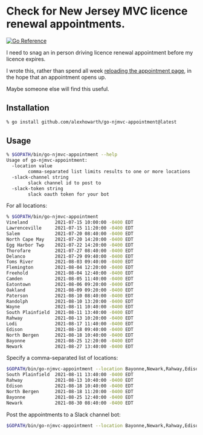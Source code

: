 # Check for New Jersey MVC licence renewal appointments.
[![Go Reference](https://pkg.go.dev/badge/github.com/alexhowarth/go-njmvc-appointment.svg)](https://pkg.go.dev/github.com/alexhowarth/go-njmvc-appointment)

I need to snag an in person driving licence renewal appointment before my licence expires.

I wrote this, rather than spend all week [reloading the appointment page](https://telegov.njportal.com/njmvc/AppointmentWizard/11), in the hope that an appointment opens up.

Maybe someone else will find this useful.

## Installation

```bash
% go install github.com/alexhowarth/go-njmvc-appointment@latest
```

## Usage

```bash
% $GOPATH/bin/go-njmvc-appointment --help
Usage of go-njmvc-appointment:
  -location value
        comma-separated list limits results to one or more locations
  -slack-channel string
        slack channel id to post to
  -slack-token string
        slack oauth token for your bot
```

For all locations:

```bash
% $GOPATH/bin/go-njmvc-appointment
Vineland          2021-07-15 10:00:00 -0400 EDT
Lawrenceville     2021-07-15 11:20:00 -0400 EDT
Salem             2021-07-20 08:40:00 -0400 EDT
North Cape May    2021-07-20 14:20:00 -0400 EDT
Egg Harbor Twp    2021-07-22 14:20:00 -0400 EDT
Thorofare         2021-07-27 08:40:00 -0400 EDT
Delanco           2021-07-29 09:40:00 -0400 EDT
Toms River        2021-08-03 09:40:00 -0400 EDT
Flemington        2021-08-04 12:20:00 -0400 EDT
Freehold          2021-08-04 12:40:00 -0400 EDT
Camden            2021-08-05 11:40:00 -0400 EDT
Eatontown         2021-08-06 09:20:00 -0400 EDT
Oakland           2021-08-09 09:20:00 -0400 EDT
Paterson          2021-08-10 08:40:00 -0400 EDT
Randolph          2021-08-10 13:20:00 -0400 EDT
Wayne             2021-08-11 10:40:00 -0400 EDT
South Plainfield  2021-08-11 13:40:00 -0400 EDT
Rahway            2021-08-13 10:20:00 -0400 EDT
Lodi              2021-08-17 11:40:00 -0400 EDT
Edison            2021-08-18 09:40:00 -0400 EDT
North Bergen      2021-08-18 10:40:00 -0400 EDT
Bayonne           2021-08-25 12:20:00 -0400 EDT
Newark            2021-08-27 13:40:00 -0400 EDT
```

Specify a comma-separated list of locations:

```bash
$GOPATH/bin/go-njmvc-appointment --location Bayonne,Newark,Rahway,Edison,"South Plainfield","North Bergen"
South Plainfield  2021-08-11 13:40:00 -0400 EDT
Rahway            2021-08-13 10:40:00 -0400 EDT
Edison            2021-08-18 10:40:00 -0400 EDT
North Bergen      2021-08-18 11:20:00 -0400 EDT
Bayonne           2021-08-25 12:40:00 -0400 EDT
Newark            2021-08-30 08:40:00 -0400 EDT
```

Post the appointments to a Slack channel bot:

```bash
$GOPATH/bin/go-njmvc-appointment --location Bayonne,Newark,Rahway,Edison,"South Plainfield","North Bergen" --slack-channel abc123 --slack-token def456
```